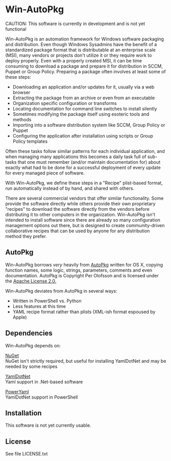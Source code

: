 Win-AutoPkg
===========

CAUTION: This software is currently in development and is not yet functional

Win-AutoPkg is an automation framework for Windows software packaging and distribution. Even though Windows Sysadmins have the benefit of a standardized package format that is distributable at an enterprise scale (MSI), many vendors or projects don't utilize it or they require work to deploy properly. Even with a properly created MSI, it can be time consuming to download a package and prepare it for distribution in SCCM, Puppet or Group Policy. Preparing a package often involves at least some of these steps:

* Downloading an application and/or updates for it, usually via a web browser
* Extracting the package from an archive or even from an executable
* Organization specific configuration or transforms
* Locating documentation for command line switches to install silently
* Sometimes modifying the package itself using esoteric tools and methods
* Importing into a software distribution system like SCCM, Group Policy or Puppet
* Configuring the application after installation using scripts or Group Policy templates

Often these tasks follow similar patterns for each individual application, and when managing many applications this becomes a daily task full of sub-tasks that one must remember (and/or maintain documentation for) about exactly what had to be done for a successful deployment of every update for every managed piece of software.

With Win-AutoPkg, we define these steps in a "Recipe" plist-based format, run automatically instead of by hand, and shared with others.

There are several commercial vendors that offer similar functionality. Some provide the software directly while others provide their own proprietary "recipes" to download the software directly from the vendors before distributing it to other computers in the organization. Win-AutoPkg isn't intended to install software since there are already so many configuration management options out there, but is designed to create community-driven collaborative recipes that can be used by anyone for any distribution method they prefer.

AutoPkg
-------

Win-AutoPkg borrows *very* heavily from [AutoPkg](https://github.com/autopkg/autopkg/releases/latest) written for OS X, copying function names, some logic, strings, parameters, comments and even documentation. AutoPkg is Copyright Per Olofsson and is licensed under the [Apache License 2.0.](https://github.com/autopkg/autopkg/blob/master/LICENSE.txt)

Win-AutoPkg deviates from AutoPkg in several ways:

* Written in PowerShell vs. Python
* Less features at this time
* YAML recipe format rather than plists (XML-ish format espoused by Apple)

Dependencies
------------

Win-AutoPkg depends on:
 
[NuGet](https://www.nuget.org/)    
NuGet isn't strictly required, but useful for installing YamlDotNet and may be needed by some recipes

[YamlDotNet](https://github.com/aaubry/YamlDotNet)    
Yaml support in .Net-based software

[PowerYaml](https://github.com/scottmuc/PowerYaml)    
YamlDotNet support in PowerShell

Installation
------------

This software is not yet currently usable.

License
-------

See file LICENSE.txt

